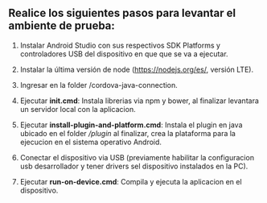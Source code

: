 ## Realice los siguientes pasos para levantar el ambiente de prueba:

1. Instalar Android Studio con sus respectivos SDK Platforms y controladores USB del dispositivo en que que se va a ejecutar.

2. Instalar la última versión de node (https://nodejs.org/es/, versión LTE).

3. Ingresar en la folder /cordova-java-connection.

4. Ejecutar **init.cmd**: Instala librerias via npm y bower, al finalizar levantara un servidor local con la aplicacion.

5. Ejecutar **install-plugin-and-platform.cmd**: Instala el plugin en java ubicado en el folder */plugin* al finalizar, crea la plataforma para la ejecucion en el sistema operativo Android.

6. Conectar el dispositivo via USB (previamente habilitar la configuracion usb desarrollador y tener drivers sel dispositivo instalados en la PC).

7. Ejecutar **run-on-device.cmd**: Compila y ejecuta la aplicacion en el dispositivo.
